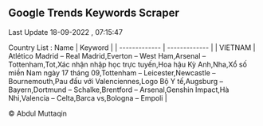 

## Google Trends Keywords Scraper 
 
Last Update 18-09-2022 , 07:15:47

Country List :
 Name  | Keyword |
| ------------- | ------------- |
| VIETNAM | Atlético Madrid – Real Madrid,Everton – West Ham,Arsenal – Tottenham,Tot,Xác nhận nhập học trực tuyến,Hoa hậu Kỳ Anh,Nha,Xổ số miền Nam ngày 17 tháng 09,Tottenham – Leicester,Newcastle – Bournemouth,Pau đấu với Valenciennes,Logo Bộ Y tế,Augsburg – Bayern,Dortmund – Schalke,Brentford – Arsenal,Genshin Impact,Hà Nhi,Valencia – Celta,Barca vs,Bologna – Empoli |



© Abdul Muttaqin 
